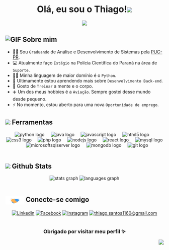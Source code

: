 
<!-- Titulo -->
<h1 align="center">Olá, eu sou o Thiago!<img src="https://media.giphy.com/media/hvRJCLFzcasrR4ia7z/giphy.gif" width="35"></h1> 

<p align="center">
  <a href="https://github.com/DenverCoder1/readme-typing-svg"><img src="https://readme-typing-svg.herokuapp.com/?font=Time+New+Roman&color=%23C8BE25&size=25&center=true&vCenter=true&width=600&height=100&lines=Backend+Development+Student;Data+Analytics+Student;Junior+Developer;@thiago_jdss;Always+learning+new+things"></a></p>

	
<!-- Sobre mim -->	
## <img alt="GIF" src="https://github.com/7oSkaaa/7oSkaaa/blob/main/Images/about_me.gif?raw=true" width = 50px><b> Sobre mim</b>  
<!-- <img align="right" alt="GIF" src="https://github.com/7oSkaaa/7oSkaaa/blob/main/Images/Right_Side.gif?raw=true" width = 280px /> -->
- :man_student: Sou `Graduando` de Análise e Desenvolvimento de Sistemas pela [PUC-PR](https://www.pucpr.br/).
- :computer: Atualmente faço `Estágio` na Polícia Científica do Paraná na área de `Suporte`.
- :man_technologist: Minha linguagem de maior domínio é o `Python`.
- :telescope: Ultimamente estou aprendendo mais sobre `Desenvolvimento Back-end`.
- :muscle: Gosto de `Treinar` a mente e o corpo.
- :airplane: Um dos meus hobbies é a `Aviação`. Sempre gostei desse mundo desde pequeno.   
- :zap: No momento, estou aberto para uma nova `Oportunidade de emprego`. 
<!-- - :boom: Este é o meu [Currículo](https://drive.google.com/file/d/1w185bNf7LVVXu4Ig_R_-MpLSKR1rMNs2/view?usp=sharing). -->
<!-- 	I am a competitive programmer at `Codeforces`, `Atcoder`, `Leetcode`, `Codechef`, `Google Contests`. -->
<!-- - :trophy: 2x `ACPC` Finalist. -->
	
	
<!-- Ferramentas -->
## <img src="https://media2.giphy.com/media/QssGEmpkyEOhBCb7e1/giphy.gif?cid=ecf05e47a0n3gi1bfqntqmob8g9aid1oyj2wr3ds3mg700bl&rid=giphy.gif" width ="25"> <b>Ferramentas</b>
<div align="center">
  <img src="https://cdn.jsdelivr.net/gh/devicons/devicon/icons/python/python-original.svg" height="34" alt="python logo"  />
  <img width="12" />
  <img src="https://cdn.jsdelivr.net/gh/devicons/devicon/icons/java/java-original.svg" height="34" alt="java logo"  />
  <img width="12" />
  <img src="https://cdn.jsdelivr.net/gh/devicons/devicon/icons/javascript/javascript-original.svg" height="34" alt="javascript logo"  />
  <img width="12" />
  <img src="https://cdn.jsdelivr.net/gh/devicons/devicon/icons/html5/html5-original.svg" height="34" alt="html5 logo"  />
  <img width="12" />
  <img src="https://cdn.jsdelivr.net/gh/devicons/devicon/icons/css3/css3-original.svg" height="34" alt="css3 logo"  />
  <img width="12" />
  <img src="https://cdn.jsdelivr.net/gh/devicons/devicon/icons/php/php-original.svg" height="34" alt="php logo"  />
  <img width="12" />
  <img src="https://cdn.jsdelivr.net/gh/devicons/devicon/icons/nodejs/nodejs-original.svg" height="34" alt="nodejs logo"  />
  <img width="12" />
  <img src="https://cdn.jsdelivr.net/gh/devicons/devicon/icons/react/react-original.svg" height="34" alt="react logo"  />
  <img width="12" />
  <img src="https://cdn.jsdelivr.net/gh/devicons/devicon/icons/mysql/mysql-original.svg" height="34" alt="mysql logo"  />
  <img width="12" />
  <img src="https://cdn.simpleicons.org/microsoftsqlserver/CC2927" height="34" alt="microsoftsqlserver logo"  />
  <img width="12" />
  <img src="https://cdn.simpleicons.org/mongodb/47A248" height="34" alt="mongodb logo"  />
  <img width="12" />
  <img src="https://cdn.simpleicons.org/git/F05032" height="34" alt="git logo"  />
</div>
<br>


<!-- Git Status -->
## <img src="https://media.giphy.com/media/iY8CRBdQXODJSCERIr/giphy.gif" width="35"> <b>Github Stats</b>
<div align="center">
  <img src="https://github-readme-stats.vercel.app/api?username=thzzao&hide_title=true&hide_rank=false&show_icons=true&include_all_commits=false&count_private=true&disable_animations=false&theme=chartreuse-dark&locale=pt-br&hide_border=true" height="150" alt="stats graph"  />
  <img src="https://github-readme-stats.vercel.app/api/top-langs?username=thzzao&locale=pt-br&hide_title=true&layout=compact&card_width=320&langs_count=6&theme=highcontrast&hide_border=true" height="150" alt="languages graph"  />
</div>
<br>


<!-- Redes Sociais -->
## <img align="center" src="https://github.com/0xAbdulKhalid/0xAbdulKhalid/raw/main/assets/mdImages/handshake.gif" width ="60"> <b>Conecte-se comigo</b>
<div align="center" >
  <a href="https://www.linkedin.com/in/thiagojdss/" target="blank"><img align="center"
      src="https://raw.githubusercontent.com/rahuldkjain/github-profile-readme-generator/master/src/images/icons/Social/linked-in-alt.svg"
      alt="Linkedin" height="35" width="45" /></a>
  <a href="https://www.facebook.com/thiagojdss" target="blank"><img align="center"
      src="https://raw.githubusercontent.com/rahuldkjain/github-profile-readme-generator/master/src/images/icons/Social/facebook.svg"
      alt="Facebook" height="35" width="45" /></a>
  <a href="https://www.instagram.com/thiago_jdss/" target="blank"><img align="center"
      src="https://raw.githubusercontent.com/rahuldkjain/github-profile-readme-generator/master/src/images/icons/Social/instagram.svg"
      alt="Instagram" height="35" width="45" /></a>
  <a href = "mailto: thiago.santos1160@gmail.com"><img align="center" 
      src="https://seeklogo.com/images/G/gmail-new-2020-logo-32DBE11BB4-seeklogo.com.png" alt="thiago.santos1160@gmail.com" height="28" width="38"/></a>
</div>
<br>

<h3 align="center">Obrigado por visitar meu perfil ✨</h3>


<!-- Jogo da Cobrinha -->
<!-- ## <img src=" " width ="80"> <b>Uma cobra comendo minhas contribuições</b> -->


<!-- Contador de visualização -->
<a href="https://visitcount.itsvg.in">
  <img align="right" src="https://visitcount.itsvg.in/api?id=thzzao&label=Profile%20Views&color=12&icon=1&pretty=true" />
</a>
<!-- <img align="right" src="https://visitor-badge.laobi.icu/badge?page_id=thzzao.thzzao&left_color=darkblue&right_color=darkcyan"  /> -->

